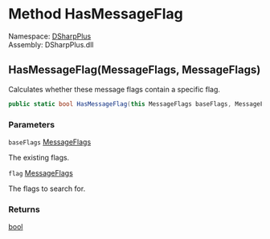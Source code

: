 # Method HasMessageFlag

Namespace: [DSharpPlus](DSharpPlus.md)  
Assembly: DSharpPlus.dll

## <a id="DSharpPlus_MessageFlagExtensions_HasMessageFlag_DSharpPlus_MessageFlags_DSharpPlus_MessageFlags_"></a>HasMessageFlag\(MessageFlags, MessageFlags\)

Calculates whether these message flags contain a specific flag.

```csharp
public static bool HasMessageFlag(this MessageFlags baseFlags, MessageFlags flag)
```

### Parameters

`baseFlags` [MessageFlags](DSharpPlus.MessageFlags.md)

The existing flags.

`flag` [MessageFlags](DSharpPlus.MessageFlags.md)

The flags to search for.

### Returns

[bool](https://learn.microsoft.com/dotnet/api/system.boolean)

